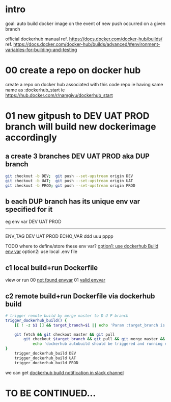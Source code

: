 # intro
goal: auto build docker image on the event of new push occurred on a given branch

official dockerhub manual 
ref. https://docs.docker.com/docker-hub/builds/
ref. https://docs.docker.com/docker-hub/builds/advanced/#environment-variables-for-building-and-testing

# 00 create a repo on docker hub 
create a repo on docker hub associated with this code repo 
ie having same name as :dockerhub_start
ie https://hub.docker.com/r/namgivu/dockerhub_start


# 01 new gitpush to DEV UAT PROD branch will build new dockerimage accordingly

## a create 3 branches DEV UAT PROD aka DUP branch
```bash
git checkout -b DEV;  git push --set-upstream origin DEV
git checkout -b UAT;  git push --set-upstream origin UAT
git checkout -b PROD; git push --set-upstream origin PROD
```

## b each DUP branch has its unique env var specified for it 
eg 
env var   DEV   UAT   PROD
--------  ----  ----  -----
ENV_TAG   DEV   UAT   PROD
ECHO_VAR  ddd   uuu   pppp

TODO where to define/store these env var?
[option1: use dockerhub Build env var](option1.use-dockerhub-build-envvar.md)
option2: use local .env file

## c1 local build+run Dockerfile
view or run
00 [not found envvar](../../docker/local-buildrun.notfound.sh)
01 [valid envvar](../../docker/local-buildrun.valid-envvar.sh)

## c2 remote build+run Dockerfile via dockerhub build
```bash
# trigger remote build by merge master to D U P branch
trigger_dockerhub_build() {
    [[ ! -z $1 ]] && target_branch=$1 || echo 'Param :target_branch is required as $1'  

    git fetch && git checkout master && git pull
        git checkout $target_branch && git pull && git merge master && git push origin $target_branch
            echo 'dockerhub autobuild should be triggered and running now at https://hub.docker.com/repository/docker/namgivu/dockerhub_start/builds'
}
    trigger_dockerhub_build DEV
    trigger_dockerhub_build UAT
    trigger_dockerhub_build PROD
```

we can get [dockerhub build notification in slack channel](./get-dockerhub-build-notify-in-slackchanel.png)

# TO BE CONTINUED...
